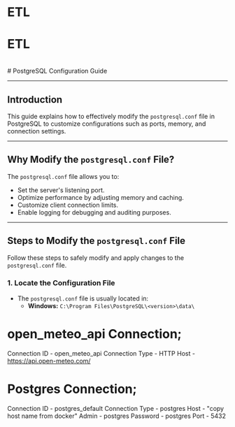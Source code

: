 # ETL
# ETL
<br>
# PostgreSQL Configuration Guide

---

## Introduction
This guide explains how to effectively modify the `postgresql.conf` file in PostgreSQL to customize configurations such as ports, memory, and connection settings.

---

## Why Modify the `postgresql.conf` File?
The `postgresql.conf` file allows you to:
- Set the server's listening port.
- Optimize performance by adjusting memory and caching.
- Customize client connection limits.
- Enable logging for debugging and auditing purposes.

---

## Steps to Modify the `postgresql.conf` File
Follow these steps to safely modify and apply changes to the `postgresql.conf` file.

### 1. Locate the Configuration File
- The `postgresql.conf` file is usually located in:
  - **Windows:** `C:\Program Files\PostgreSQL\<version>\data\`

# open_meteo_api Connection;

Connection ID - open_meteo_api
Connection Type - HTTP
Host - https://api.open-meteo.com/

# Postgres Connection;

Connection ID - postgres_default
Connection Type - postgres
Host - "copy host name from docker"
Admin - postgres
Password - postgres
Port - 5432
